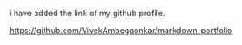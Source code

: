 i have added the link of my github profile.

https://github.com/VivekAmbegaonkar/markdown-portfolio 
